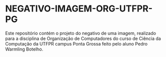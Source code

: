 # NEGATIVO-IMAGEM-ORG-UTFPR-PG
Este repositório contém o projeto do negativo de uma imagem, realizado para a disciplina de Organização de Computadores do curso de Ciência da Computação da UTFPR campus Ponta Grossa feito pelo aluno Pedro Warmling Botelho.
